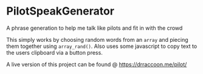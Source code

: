 # PilotSpeakGenerator
A phrase generation to help me talk like pilots and fit in with the crowd

This simply works by choosing random words from an `array` and piecing them together using `array_rand()`. Also uses some javascript to copy text to the users clipboard via a button press.

A live version of this project can be found @ https://drraccoon.me/pilot/
